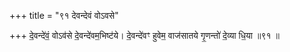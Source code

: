 +++
title = "९१ देवन्देवं वोऽवसे"

+++
दे॒वन्दे॑वं॒ वोऽव॑से दे॒वन्दे॑वम॒भिष्ट॑ये। दे॒वन्दे॑वꣳ हुवेम॒ वाज॑सातये गृ॒णन्तो॑ दे॒व्या धि॒या ॥९१ ॥
